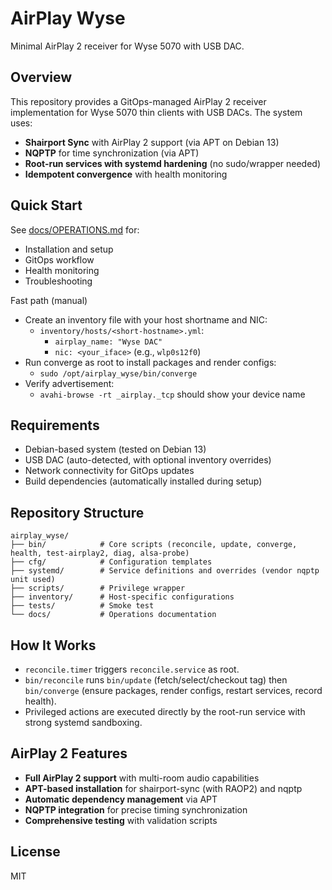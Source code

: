 # AirPlay Wyse

Minimal AirPlay 2 receiver for Wyse 5070 with USB DAC.

## Overview

This repository provides a GitOps-managed AirPlay 2 receiver implementation for Wyse 5070 thin clients with USB DACs. The system uses:

- **Shairport Sync** with AirPlay 2 support (via APT on Debian 13)
- **NQPTP** for time synchronization (via APT)
- **Root-run services with systemd hardening** (no sudo/wrapper needed)
- **Idempotent convergence** with health monitoring

## Quick Start

See [docs/OPERATIONS.md](docs/OPERATIONS.md) for:
- Installation and setup
- GitOps workflow
- Health monitoring
- Troubleshooting

Fast path (manual)
- Create an inventory file with your host shortname and NIC:
  - `inventory/hosts/<short-hostname>.yml`:
    - `airplay_name: "Wyse DAC"`
    - `nic: <your_iface>` (e.g., `wlp0s12f0`)
- Run converge as root to install packages and render configs:
  - `sudo /opt/airplay_wyse/bin/converge`
- Verify advertisement:
  - `avahi-browse -rt _airplay._tcp` should show your device name

## Requirements

- Debian-based system (tested on Debian 13)
- USB DAC (auto-detected, with optional inventory overrides)
- Network connectivity for GitOps updates
- Build dependencies (automatically installed during setup)

## Repository Structure

```
airplay_wyse/
├── bin/            # Core scripts (reconcile, update, converge, health, test-airplay2, diag, alsa-probe)
├── cfg/            # Configuration templates
├── systemd/        # Service definitions and overrides (vendor nqptp unit used)
├── scripts/        # Privilege wrapper
├── inventory/      # Host-specific configurations
├── tests/          # Smoke test
└── docs/           # Operations documentation
```

## How It Works

- `reconcile.timer` triggers `reconcile.service` as root.
- `bin/reconcile` runs `bin/update` (fetch/select/checkout tag) then `bin/converge` (ensure packages, render configs, restart services, record health).
- Privileged actions are executed directly by the root-run service with strong systemd sandboxing.

## AirPlay 2 Features

- **Full AirPlay 2 support** with multi-room audio capabilities
- **APT-based installation** for shairport-sync (with RAOP2) and nqptp
- **Automatic dependency management** via APT
- **NQPTP integration** for precise timing synchronization
- **Comprehensive testing** with validation scripts

## License

MIT
